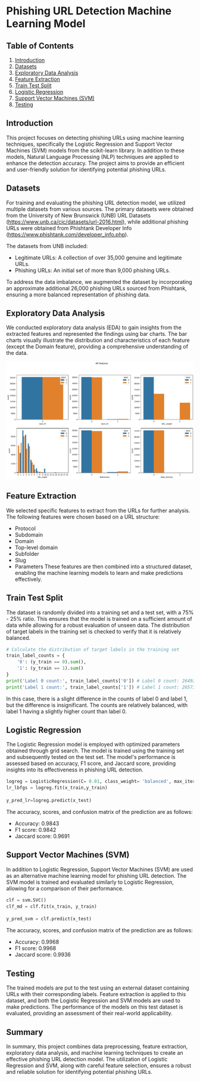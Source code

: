 # Phishing URL Detection Machine Learning Model

## Table of Contents
  1. [Introduction](#introduction)<br>
  2. [Datasets](#datasets)<br>
  3. [Exploratory Data Analysis](#eda)<br>
  4. [Feature Extraction](#feature-extraction)<br>
  5. [Train Test Split](#train-test-split)<br>
  6. [Logistic Regression](#logistic-regression)<br>
  7. [Support Vector Machines (SVM)](#svm)<br>
  8. [Testing](#testing)<br>

## <a name="introduction"> Introduction</a>
This project focuses on detecting phishing URLs using machine learning techniques, specifically the Logistic Regression and Support Vector Machines (SVM) models from the scikit-learn library. In addition to these models, Natural Language Processing (NLP) techniques are applied to enhance the detection accuracy. The project aims to provide an efficient and user-friendly solution for identifying potential phishing URLs.

## <a name="datasets"> Datasets</a>
For training and evaluating the phishing URL detection model, we utilized multiple datasets from various sources. The primary datasets were obtained from the University of New Brunswick (UNB) URL Datasets (https://www.unb.ca/cic/datasets/url-2016.html), while additional phishing URLs were obtained from Phishtank Developer Info (https://www.phishtank.com/developer_info.php).

The datasets from UNB included:
 -  Legitimate URLs: A collection of over 35,000 genuine and legitimate URLs.
 -  Phishing URLs: An initial set of more than 9,000 phishing URLs.

To address the data imbalance, we augmented the dataset by incorporating an approximate additional 26,000 phishing URLs sourced from Phishtank, ensuring a more balanced representation of phishing data.

## <a name="eda"> Exploratory Data Analysis</a>
We conducted exploratory data analysis (EDA) to gain insights from the extracted features and represented the findings using bar charts. The bar charts visually illustrate the distribution and characteristics of each feature (except the Domain feature), providing a comprehensive understanding of the data.

![EDA Image](imgs/eda-graphs.png)


## <a name="feature-extraction"> Feature Extraction</a>
We selected specific features to extract from the URLs for further analysis. The following features were chosen based on a URL structure:
 -  Protocol
 -  Subdomain
 -  Domain
 -  Top-level domain
 -  Subfolder
 -  Slug
 -  Parameters
These features are then combined into a structured dataset, enabling the machine learning models to learn and make predictions effectively.

## <a name="train-test-split"> Train Test Split</a>
The dataset is randomly divided into a training set and a test set, with a 75% - 25% ratio. This ensures that the model is trained on a sufficient amount of data while allowing for a robust evaluation of unseen data. The distribution of target labels in the training set is checked to verify that it is relatively balanced.
```python
# Calculate the distribution of target labels in the training set
train_label_counts = {
    '0': (y_train == 0).sum(),
    '1': (y_train == 1).sum()
}
print('Label 0 count:', train_label_counts['0']) # Label 0 count: 26492
print('Label 1 count:', train_label_counts['1']) # Label 1 count: 26573
```
In this case, there is a slight difference in the counts of label 0 and label 1, but the difference is insignificant. The counts are relatively balanced, with label 1 having a slightly higher count than label 0.

## <a name="logistic-regression"> Logistic Regression
The Logistic Regression model is employed with optimized parameters obtained through grid search. The model is trained using the training set and subsequently tested on the test set. The model's performance is assessed based on accuracy, F1 score, and Jaccard score, providing insights into its effectiveness in phishing URL detection.
```python
logreg = LogisticRegression(C= 0.01, class_weight= 'balanced', max_iter= 500, penalty= 'l2', random_state=42)
lr_lbfgs = logreg.fit(x_train,y_train)

y_pred_lr=logreg.predict(x_test)
```
The accuracy, scores, and confusion matrix of the prediction are as follows:
- Accuracy: 0.9843
- F1 score: 0.9842
- Jaccard score: 0.9691

## <a name="svm"> Support Vector Machines (SVM)</a>
In addition to Logistic Regression, Support Vector Machines (SVM) are used as an alternative machine learning model for phishing URL detection. The SVM model is trained and evaluated similarly to Logistic Regression, allowing for a comparison of their performance.
```python
clf = svm.SVC()
clf_md = clf.fit(x_train, y_train)

y_pred_svm = clf.predict(x_test)
```
The accuracy, scores, and confusion matrix of the prediction are as follows:
- Accuracy: 0.9968
- F1 score: 0.9968
- Jaccard score: 0.9936

## <a name="testing"> Testing</a>
The trained models are put to the test using an external dataset containing URLs with their corresponding labels. Feature extraction is applied to this dataset, and both the Logistic Regression and SVM models are used to make predictions. The performance of the models on this test dataset is evaluated, providing an assessment of their real-world applicability.


## <a> Summary</a>
In summary, this project combines data preprocessing, feature extraction, exploratory data analysis, and machine learning techniques to create an effective phishing URL detection model. The utilization of Logistic Regression and SVM, along with careful feature selection, ensures a robust and reliable solution for identifying potential phishing URLs.

